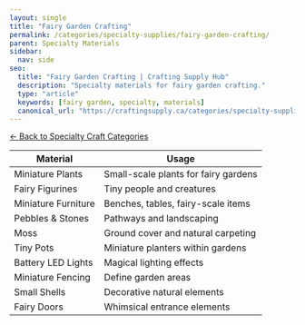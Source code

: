 ```yaml
---
layout: single
title: "Fairy Garden Crafting"
permalink: /categories/specialty-supplies/fairy-garden-crafting/
parent: Specialty Materials
sidebar:
  nav: side
seo:
  title: "Fairy Garden Crafting | Crafting Supply Hub"
  description: "Specialty materials for fairy garden crafting."
  type: "article"
  keywords: [fairy garden, specialty, materials]
  canonical_url: "https://craftingsupply.ca/categories/specialty-supplies/fairy-garden-crafting/"
---
```


[← Back to Specialty Craft Categories](/categories/specialty-supplies/)

| Material | Usage |
|----------|-------|
| Miniature Plants | Small-scale plants for fairy gardens |
| Fairy Figurines | Tiny people and creatures |
| Miniature Furniture | Benches, tables, fairy-scale items |
| Pebbles & Stones | Pathways and landscaping |
| Moss | Ground cover and natural carpeting |
| Tiny Pots | Miniature planters within gardens |
| Battery LED Lights | Magical lighting effects |
| Miniature Fencing | Define garden areas |
| Small Shells | Decorative natural elements |
| Fairy Doors | Whimsical entrance elements |
